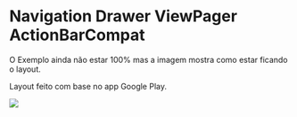 Navigation Drawer ViewPager ActionBarCompat
===========================================

O Exemplo ainda não estar 100% mas a imagem mostra como estar ficando o layout.

Layout feito com base no app Google Play.

<img src="https://raw.githubusercontent.com/rudsonlive/Navigation-Drawer-ViewPager-ActionBarCompat/master/Navigation.png"> </img>
